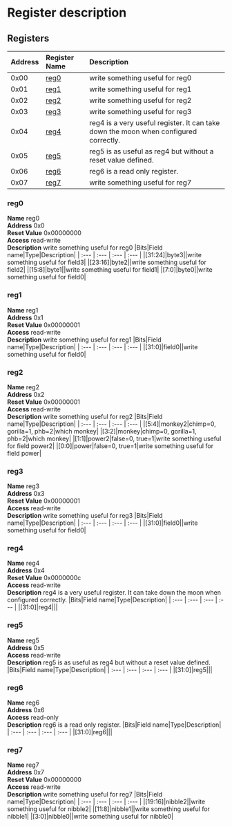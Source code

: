
# Register description

## Registers

|Address|Register Name|Description|
| :--- | :--- | :--- |
|0x00|[reg0](#reg0)|write something useful for reg0|
|0x01|[reg1](#reg1)|write something useful for reg1|
|0x02|[reg2](#reg2)|write something useful for reg2|
|0x03|[reg3](#reg3)|write something useful for reg3|
|0x04|[reg4](#reg4)|reg4 is a very useful register. It can take down the moon when configured correctly.|
|0x05|[reg5](#reg5)|reg5 is as useful as reg4 but without a reset value defined.|
|0x06|[reg6](#reg6)|reg6 is a read only register.|
|0x07|[reg7](#reg7)|write something useful for reg7|

### reg0
  
**Name** reg0  
**Address** 0x0  
**Reset Value** 0x00000000  
**Access** read-write  
**Description** write something useful for reg0
|Bits|Field name|Type|Description|
| :--- | :--- | :--- | :--- |
|[31:24]|byte3||write something useful for field3|
|[23:16]|byte2||write something useful for field2|
|[15:8]|byte1||write something useful for field1|
|[7:0]|byte0||write something useful for field0|

### reg1
  
**Name** reg1  
**Address** 0x1  
**Reset Value** 0x00000001  
**Access** read-write  
**Description** write something useful for reg1
|Bits|Field name|Type|Description|
| :--- | :--- | :--- | :--- |
|[31:0]|field0||write something useful for field0|

### reg2
  
**Name** reg2  
**Address** 0x2  
**Reset Value** 0x00000001  
**Access** read-write  
**Description** write something useful for reg2
|Bits|Field name|Type|Description|
| :--- | :--- | :--- | :--- |
|[5:4]|monkey2|chimp=0, gorilla=1, phb=2|which monkey|
|[3:2]|monkey|chimp=0, gorilla=1, phb=2|which monkey|
|[1:1]|power2|false=0, true=1|write something useful for field power2|
|[0:0]|power|false=0, true=1|write something useful for field power|

### reg3
  
**Name** reg3  
**Address** 0x3  
**Reset Value** 0x00000001  
**Access** read-write  
**Description** write something useful for reg3
|Bits|Field name|Type|Description|
| :--- | :--- | :--- | :--- |
|[31:0]|field0||write something useful for field0|

### reg4
  
**Name** reg4  
**Address** 0x4  
**Reset Value** 0x0000000c  
**Access** read-write  
**Description** reg4 is a very useful register. It can take down the moon when configured correctly.
|Bits|Field name|Type|Description|
| :--- | :--- | :--- | :--- |
|[31:0]|reg4|||

### reg5
  
**Name** reg5  
**Address** 0x5  
**Access** read-write  
**Description** reg5 is as useful as reg4 but without a reset value defined.
|Bits|Field name|Type|Description|
| :--- | :--- | :--- | :--- |
|[31:0]|reg5|||

### reg6
  
**Name** reg6  
**Address** 0x6  
**Access** read-only  
**Description** reg6 is a read only register.
|Bits|Field name|Type|Description|
| :--- | :--- | :--- | :--- |
|[31:0]|reg6|||

### reg7
  
**Name** reg7  
**Address** 0x7  
**Reset Value** 0x00000000  
**Access** read-write  
**Description** write something useful for reg7
|Bits|Field name|Type|Description|
| :--- | :--- | :--- | :--- |
|[19:16]|nibble2||write something useful for nibble2|
|[11:8]|nibble1||write something useful for nibble1|
|[3:0]|nibble0||write something useful for nibble0|
